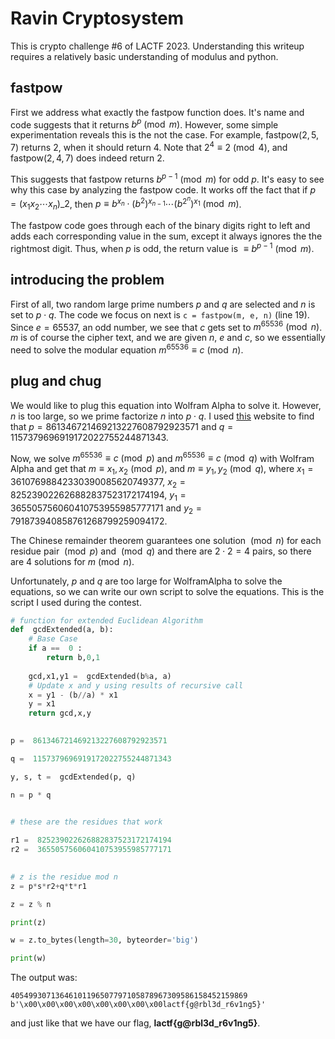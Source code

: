 ﻿# Ravin Cryptosystem

This is crypto challenge #6 of LACTF 2023. Understanding this writeup requires a relatively basic understanding of modulus and python. 

## fastpow
First we address what exactly the fastpow function does. It's name and code suggests that it returns $b^p \pmod{m}$. However, some simple experimentation reveals this is the not the case. For example, $\text{fastpow}(2, 5, 7)$ returns $2$, when it should return $4$. Note that $2^4 \equiv 2 \pmod{4}$, and $\text{fastpow}(2, 4, 7)$ does indeed return $2$. 

This suggests that $\text{fastpow}$ returns $b^{p-1} \pmod {m}$ for odd $p$. It's easy to see why this case by analyzing the $\text{fastpow}$ code. It works off the fact that if $p = (x_{1}x_{2}\cdots x_{n})\_2$, then $p \equiv b^{x_n} \cdot (b^2)^{x_{n-1}}  \cdots  (b^{2^n})^{x_1} \pmod {m}$.

The fastpow code goes through each of the binary digits right to left and adds each corresponding value in the sum, except it always ignores the the rightmost digit. Thus, when $p$ is odd, the return value is $\equiv b^{p-1} \pmod{m}$.

## introducing the problem

First of all, two random large prime numbers $p$ and $q$ are selected and $n$ is set to $p \cdot q$. The code we focus on next is ``c = fastpow(m, e, n)`` (line 19). Since $e = 65537$, an odd number, we see that $c$ gets set to $m ^ {65536} \pmod{n}$. $m$ is of course the cipher text, and we are given $n$, $e$ and $c$, so we essentially need to solve the modular equation $m ^ {65536} \equiv c \pmod{n}$. 

## plug and chug
We would like to plug this equation into Wolfram Alpha to solve it. However, $n$ is too large, so we prime factorize $n$ into $p \cdot q$. I used [this](https://www.dcode.fr/prime-factors-decomposition) website to find that $p = 861346721469213227608792923571$ and $q	 = 1157379696919172022755244871343$. 

Now, we solve $m ^ {65536} \equiv c \pmod{p}$ and $m ^ {65536} \equiv c \pmod{q}$ with Wolfram Alpha and get that $m \equiv x_1, x_2 \pmod{p}$, and $m \equiv y_1, y_2 \pmod{q}$, where $x_1 = 36107698842330390085620749377$, $x_2 = 825239022626882837523172174194$, $y_1 = 365505756060410753955985777171$ and $y_2 =791873940858761268799259094172$. 

 The Chinese remainder theorem guarantees one solution $\pmod{n}$ for each residue pair $\pmod{p}$ and $\pmod{q}$ and there are $2 \cdot 2 = 4$ pairs, so there are $4$ solutions for $m \pmod{n}$. 

Unfortunately, $p$ and $q$ are too large for WolframAlpha to solve the equations, so we can write our own script to solve the equations. This is the script I used during the contest.

```python
# function for extended Euclidean Algorithm
def  gcdExtended(a, b):
	# Base Case
	if a ==  0 :
		return b,0,1
	
	gcd,x1,y1 =  gcdExtended(b%a, a)
	# Update x and y using results of recursive call
	x = y1 - (b//a) * x1
	y = x1
	return gcd,x,y

  
p =  861346721469213227608792923571

q =  1157379696919172022755244871343

y, s, t =  gcdExtended(p, q)

n = p * q

  
# these are the residues that work

r1 =  825239022626882837523172174194
r2 =  365505756060410753955985777171

  
# z is the residue mod n
z = p*s*r2+q*t*r1

z = z % n

print(z)

w = z.to_bytes(length=30, byteorder='big')

print(w)
```

The output was:
```
40549930713646101196507797105878967309586158452159869
b'\x00\x00\x00\x00\x00\x00\x00\x00lactf{g@rbl3d_r6v1ng5}'
```
and just like that we have our flag, **lactf{g@rbl3d_r6v1ng5}**.

